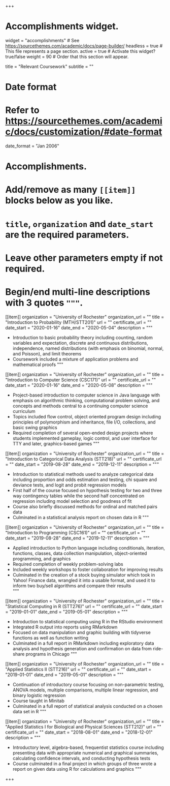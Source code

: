 +++
# Accomplishments widget.
widget = "accomplishments"  # See https://sourcethemes.com/academic/docs/page-builder/
headless = true  # This file represents a page section.
active = true  # Activate this widget? true/false
weight = 90  # Order that this section will appear.

title = "Relevant Coursework"
subtitle = ""

# Date format
#   Refer to https://sourcethemes.com/academic/docs/customization/#date-format
date_format = "Jan 2006"

# Accomplishments.
#   Add/remove as many `[[item]]` blocks below as you like.
#   `title`, `organization` and `date_start` are the required parameters.
#   Leave other parameters empty if not required.
#   Begin/end multi-line descriptions with 3 quotes `"""`.

[[item]]
  organization = "University of Rochester"
  organization_url = ""
  title = "Introduction to Probability (MTH/STT201)"
  url = ""
  certificate_url = ""
  date_start = "2020-01-16"
  date_end = "2020-05-04"
  description = """
  * Introduction to basic probability theory including counting, random variables and expectation, discrete and continuous distributions, independence, named distributions (with emphasis on binomial, normal, and Poisson), and limit theorems
  * Coursework included a mixture of application problems and mathematical proofs
  """
  
[[item]]
  organization = "University of Rochester"
  organization_url = ""
  title = "Introduction to Computer Science (CSC171)"
  url = ""
  certificate_url = ""
  date_start = "2020-01-16"
  date_end = "2020-05-08"
  description = """
  * Project-based introduction to computer science in Java language with emphasis on algorithmic thinking, computational problem solving, and concepts and methods central to a continuing computer science curriculum
  * Topics included flow control, object oriented program design including principles of polymorphism and inheritance, file I/O, collections, and basic swing graphics
  * Required completion of several open-ended design projects where students implemented gameplay, logic control, and user interface for TTY and later, graphics-based games
  """
  
[[item]]
  organization = "University of Rochester"
  organization_url = ""
  title = "Introduction to Categorical Data Analysis (STT218)"
  url = ""
  certificate_url = ""
  date_start = "2019-08-28"
  date_end = "2019-12-11"
  description = """
  * Introduction to statistical methods used to analyze categorical data including proportion and odds estimation and testing, chi square and deviance tests, and logit and probit regression models
  * First half of the course focused on hypothesis testing for two and three way contingency tables while the second half concentrated on regression including model selection and goodness of fit
  * Course also briefly discussed methods for ordinal and matched pairs data
  * Culminated in a statistical analysis report on chosen data in R
  """

[[item]]
  organization = "University of Rochester"
  organization_url = ""
  title = "Introduction to Programming (CSC161)"
  url = ""
  certificate_url = ""
  date_start = "2019-08-28"
  date_end = "2019-12-11"
  description = """
  * Applied introduction to Python language including conditionals, iteration, functions, classes, data collection manipulation, object-oriented programming, and graphics
  * Required completion of weekly problem-solving labs
  * Included weekly workshops to foster collaboration for improving results
  * Culminated in the creation of a stock buying simulator which took in Yahoo! Finance data, wrangled it into a usable format, and used it to inform two buy/sell algorithms and compare their results  
  """

[[item]]
  organization = "University of Rochester"
  organization_url = ""
  title = "Statistical Computing in R (STT276)"
  url = ""
  certificate_url = ""
  date_start = "2019-01-01"
  date_end = "2019-05-01"
  description = """
  * Introduction to statistical computing using R in the RStudio environment
  * Integrated R output into reports using RMarkdown
  * Focused on data manipulation and graphic building with tidyverse functions as well as function writing
  * Culminated in a full report in RMarkdown including exploratory data analysis and hypothesis generation and confirmation on data from ride-share programs in Chicago
  """

[[item]]
  organization = "University of Rochester"
  organization_url = ""
  title = "Applied Statistics II (STT216)"
  url = ""
  certificate_url = ""
  date_start = "2019-01-01"
  date_end = "2019-05-01"
  description = """
  * Continuation of introductory course focusing on non-parametric testing, ANOVA models, multiple comparisons, multiple linear regression, and binary logistic regression
  * Course taught in Minitab
  * Culminated in a full report of statistical analysis conducted on a chosen data set in R
  """

[[item]]
  organization = "University of Rochester"
  organization_url = ""
  title = "Applied Statistics I for Biological and Physical Sciences (STT212)"
  url = ""
  certificate_url = ""
  date_start = "2018-08-01"
  date_end = "2018-12-01"
  description = """
  * Introductory level, algebra-based, frequentist statistics course including presenting data with appropriate numerical and graphical summaries, calculating confidence intervals, and conducting hypothesis tests
  * Course culminated in a final project in which groups of three wrote a report on given data using R for calculations and graphics
  """

+++
